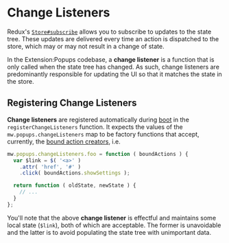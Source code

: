 # Change Listeners

Redux's [`Store#subscribe`](http://redux.js.org/docs/api/Store.html#subscribe)
allows you to subscribe to updates to the state tree. These updates are
delivered every time an action is dispatched to the store, which may or may not
result in a change of state.

In the Extension:Popups codebase, a **change listener** is a function that is
only called when the state tree has changed. As such, change listeners are
predominantly responsible for updating the UI so that it matches the state in
the store.

## Registering Change Listeners

**Change listeners** are registered automatically during
[boot](./resources/ext.popups/boot.js) in the `registerChangeListeners`
function. It expects the values of the `mw.popups.changeListeners` map to be
factory functions that accept, currently, the [bound action
creators](http://redux.js.org/docs/api/bindActionCreators.html), i.e.

```javascript
mw.popups.changeListeners.foo = function ( boundActions ) {
  var $link = $( '<a>' )
    .attr( 'href', '#' )
    .click( boundActions.showSettings );

  return function ( oldState, newState ) {
    // ...
  }
};
```

You'll note that the above **change listener** is effectful and maintains some
local state (`$link`), both of which are acceptable. The former is unavoidable
and the latter is to avoid populating the state tree with unimportant data.
